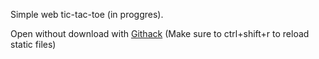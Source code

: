 Simple web tic-tac-toe (in proggres).

Open without download with [Githack](https://raw.githack.com/michael-lesirge/tic-tac-toe/main/HTML-CSS-JS/index.html) (Make sure to ctrl+shift+r to reload static files)
